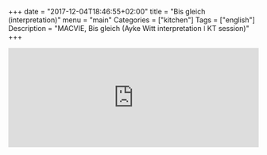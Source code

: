 +++
date = "2017-12-04T18:46:55+02:00"
title = "Bis gleich (interpretation)"
menu = "main"
Categories = ["kitchen"]
Tags = ["english"]
Description = "MACVIE, Bis gleich (Ayke Witt interpretation  ǀ  KT session)"
+++



<iframe width="100%" height="200" scrolling="no" frameborder="no" src="https://w.soundcloud.com/player/?url=https%3A//api.soundcloud.com/tracks/365019884&amp;color=%23ff5500&amp;auto_play=false&amp;hide_related=false&amp;show_comments=true&amp;show_user=true&amp;show_reposts=false&amp;show_teaser=true&amp;visual=true"></iframe>

